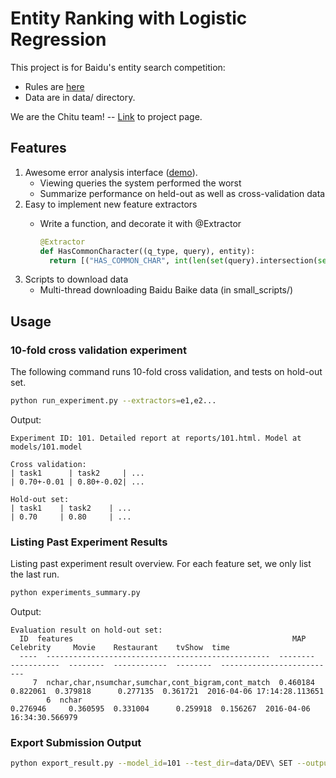 # Entity Ranking with Logistic Regression

This project is for Baidu's entity search competition:

* Rules are [here](http://nlpcc.baidu.com/rules.html)
* Data are in data/ directory.

We are the Chitu team! -- [Link](http://fifigithub.github.io/Baidu-entity-search-competition) to project page.

## Features

1. Awesome error analysis interface ([demo](http://www.xuehuichao.com/error_analysis.html)). 
   * Viewing queries the system performed the worst
   * Summarize performance on held-out as well as cross-validation data
2. Easy to implement new feature extractors
   * Write a function, and decorate it with @Extractor

      ```python
      @Extractor
      def HasCommonCharacter((q_type, query), entity):
        return [("HAS_COMMON_CHAR", int(len(set(query).intersection(set(entity)) != 0)))]
      ```
3. Scripts to download data
   * Multi-thread downloading Baidu Baike data (in small_scripts/)

## Usage
### 10-fold cross validation experiment
The following command runs 10-fold cross validation, and tests on hold-out set.
```sh
python run_experiment.py --extractors=e1,e2...
```
Output:
```
Experiment ID: 101. Detailed report at reports/101.html. Model at models/101.model

Cross validation:
| task1      | task2     | ...
| 0.70+-0.01 | 0.80+-0.02| ...

Hold-out set:
| task1    | task2    | ...
| 0.70     | 0.80     | ...

```

### Listing Past Experiment Results
Listing past experiment result overview. For each feature set, we only list the last run.

```sh
python experiments_summary.py
```
Output:
```
Evaluation result on hold-out set:
  ID  features                                                 MAP    Celebrity     Movie    Restaurant    tvShow  time                                                                                      
  ----  --------------------------------------------------  --------  -----------  --------  ------------  --------  --------------------------                                                                
     7  nchar,char,nsumchar,sumchar,cont_bigram,cont_match  0.460184     0.822061  0.379818      0.277135  0.361721  2016-04-06 17:14:28.113651                                                                
	    6  nchar                                               0.276946     0.360595  0.331004      0.259918  0.156267  2016-04-06 16:34:30.566979
```

### Export Submission Output
```sh
python export_result.py --model_id=101 --test_dir=data/DEV\ SET --output_dir=output
```
